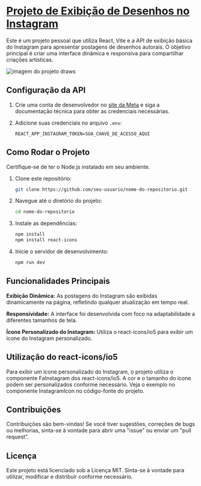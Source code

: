 # [Projeto de Exibição de Desenhos no Instagram](https://project-draws.vercel.app/)

Este é um projeto pessoal que utiliza React, Vite e a API de exibição básica do Instagram para apresentar postagens de desenhos autorais. O objetivo principal é criar uma interface dinâmica e responsiva para compartilhar criações artísticas.

![imagem do projeto draws](https://github.com/HipnosM/project-draws/assets/96494393/5e965a7a-6cb3-4da4-bb7c-54fcad20561f)

## Configuração da API

1. Crie uma conta de desenvolvedor no [site da Meta](https://developers.facebook.com/) e siga a documentação técnica para obter as credenciais necessárias.

2. Adicione suas credenciais no arquivo `.env`:
   ```env
   REACT_APP_INSTAGRAM_TOKEN=SUA_CHAVE_DE_ACESSO_AQUI
   ```

## Como Rodar o Projeto

Certifique-se de ter o Node.js instalado em seu ambiente.

1. Clone este repositório:

   ```bash
   git clone https://github.com/seu-usuario/nome-do-repositorio.git
   ```

2. Navegue até o diretório do projeto:

   ```bash
   cd nome-do-repositorio
   ```

3. Instale as dependências:
   ```bash
   npm install
   npm install react-icons
   ```
4. Inicie o servidor de desenvolvimento:
   ```bash
   npm run dev
   ```

## Funcionalidades Principais
**Exibição Dinâmica:** As postagens do Instagram são exibidas dinamicamente na página, refletindo qualquer atualização em tempo real.

**Responsividade:** A interface foi desenvolvida com foco na adaptabilidade a diferentes tamanhos de tela.

**Ícone Personalizado do Instagram:** Utiliza o react-icons/io5 para exibir um ícone do Instagram personalizado.

## Utilização do react-icons/io5
Para exibir um ícone personalizado do Instagram, o projeto utiliza o componente FaInstagram dos react-icons/io5. A cor e o tamanho do ícone podem ser personalizados conforme necessário. Veja o exemplo no componente InstagramIcon no código-fonte do projeto.

## Contribuições
Contribuições são bem-vindas! Se você tiver sugestões, correções de bugs ou melhorias, sinta-se à vontade para abrir uma "issue" ou enviar um "pull request".

## Licença
Este projeto está licenciado sob a Licença MIT. Sinta-se à vontade para utilizar, modificar e distribuir conforme necessário.
